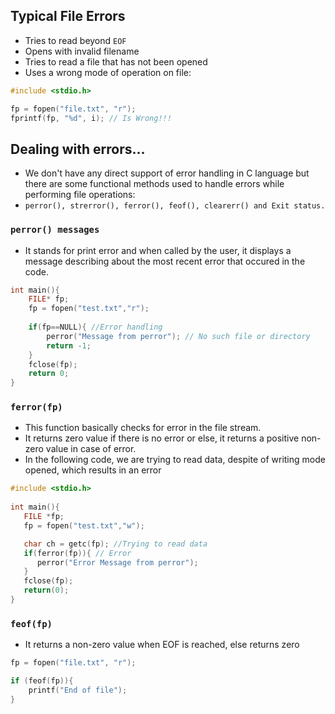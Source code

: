## Typical File Errors

- Tries to read beyond ```EOF```
- Opens with invalid filename
- Tries to read a file that has not been opened
- Uses a wrong mode of operation on file:
```c
#include <stdio.h>

fp = fopen("file.txt", "r");
fprintf(fp, "%d", i); // Is Wrong!!!
```

## Dealing with errors...

- We don't have any direct support of error handling in C language but there are some functional methods used to handle errors while performing file operations: 
- ```perror(), strerror(), ferror(), feof(), clearerr() and Exit status.``` 

### ```perror() messages```
- It stands for print error and when called by the user, it displays a message describing about the most recent error that occured in the code.

```c
int main(){
    FILE* fp;
    fp = fopen("test.txt","r");
    
    if(fp==NULL){ //Error handling
        perror("Message from perror"); // No such file or directory
        return -1;
    }
    fclose(fp);
    return 0;
}
```

### ```ferror(fp)```

- This function basically checks for error in the file stream. 
- It returns zero value if there is no error or else, it returns a positive non-zero value in case of error.
- In the following code, we are trying to read data, despite of writing mode opened, which results in an error
```c
#include <stdio.h>
 
int main(){
   FILE *fp;
   fp = fopen("test.txt","w");

   char ch = getc(fp); //Trying to read data
   if(ferror(fp)){ // Error
      perror("Error Message from perror");
   }
   fclose(fp);
   return(0);
}
```

### ```feof(fp)```
- It returns a non-zero value when EOF is reached, else returns zero
```c
fp = fopen("file.txt", "r");

if (feof(fp)){
    printf("End of file");
}

```